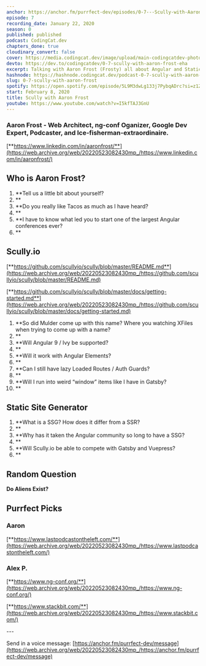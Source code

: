 ```yaml
---
anchor: https://anchor.fm/purrfect-dev/episodes/0-7---Scully-with-Aaron-Frost-eanifc
episode: 7
recording_date: January 22, 2020
season: 0
published: published
podcast: CodingCat.dev
chapters_done: true
cloudinary_convert: false
cover: https://media.codingcat.dev/image/upload/main-codingcatdev-photo/mfzmkc6ohyyuhmgfdmru.png
devto: https://dev.to/codingcatdev/0-7-scully-with-aaron-frost-eha
excerpt: Talking with Aaron Frost (Frosty) all about Angular and Static Site Generation with Scully.
hashnode: https://hashnode.codingcat.dev/podcast-0-7-scully-with-aaron-frost
slug: 0-7-scully-with-aaron-frost
spotify: https://open.spotify.com/episode/5L9M3dwLg133j7PybqADrc?si=z1ZK-IfoSYmW8uua1rJg9Q
start: February 8, 2020
title: Scully with Aaron Frost
youtube: https://www.youtube.com/watch?v=I5kfTAJ3GnU
---
```


### **Aaron Frost - Web Architect, ng-conf Oganizer, Google Dev Expert, Podcaster, and Ice-fisherman-extraordinaire.**

[**https://www.linkedin.com/in/aaronfrost/**](https://web.archive.org/web/20220523082430mp_/https://www.linkedin.com/in/aaronfrost/)

## **Who is Aaron Frost?**

1.  \*\*Tell us a little bit about yourself?
2.  \*\*
3.  \*\*Do you really like Tacos as much as I have heard?
4.  \*\*
5.  \*\*I have to know what led you to start one of the largest Angular conferences ever?
6.  \*\*

## **Scully.io**

[**https://github.com/scullyio/scully/blob/master/README.md**](https://web.archive.org/web/20220523082430mp_/https://github.com/scullyio/scully/blob/master/README.md)

[**https://github.com/scullyio/scully/blob/master/docs/getting-started.md**](https://web.archive.org/web/20220523082430mp_/https://github.com/scullyio/scully/blob/master/docs/getting-started.md)

1.  \*\*So did Mulder come up with this name? Where you watching XFiles when trying to come up with a name?
2.  \*\*
3.  \*\*Will Angular 9 / Ivy be supported?
4.  \*\*
5.  \*\*Will it work with Angular Elements?
6.  \*\*
7.  \*\*Can I still have lazy Loaded Routes / Auth Guards?
8.  \*\*
9.  \*\*Will I run into weird “window” items like I have in Gatsby?
10. \*\*

## **Static Site Generator**

1.  \*\*What is a SSG? How does it differ from a SSR?
2.  \*\*
3.  \*\*Why has it taken the Angular community so long to have a SSG?
4.  \*\*
5.  \*\*Will Scully.io be able to compete with Gatsby and Vuepress?
6.  \*\*

## **Random Question**

**Do Aliens Exist?**

## **Purrfect Picks**

### **Aaron**

[**https://www.lastpodcastontheleft.com/**](https://web.archive.org/web/20220523082430mp_/https://www.lastpodcastontheleft.com/)

### **Alex P.**

[**https://www.ng-conf.org/**](https://web.archive.org/web/20220523082430mp_/https://www.ng-conf.org/)

[**https://www.stackbit.com/**](https://web.archive.org/web/20220523082430mp_/https://www.stackbit.com/)

\---

Send in a voice message: [https://anchor.fm/purrfect-dev/message](https://web.archive.org/web/20220523082430mp_/https://anchor.fm/purrfect-dev/message)
